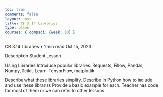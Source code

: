 ```yaml
---
toc: true
comments: false
layout: post
title: CB 3.14 Libraries
type: plans
courses: { compsci: {week: 10} }
---
```


CB 3.14 Libraries • 1 min read
Oct 15, 2023

Description
Student Lesson

Using Libraries
Introduce popular libraries: Requests, Pillow, Pandas, Numpy, Scikit-Learn, TensorFlow, matplotlib

Describe what these libraries simplify.
Describe in Python how to include and use these libraries
Provide a basic example for each. Teacher has code for most of them or we can refer to other lessons.